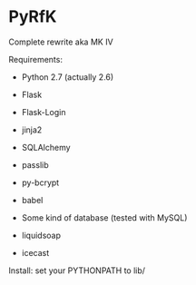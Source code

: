 PyRfK
=====

Complete rewrite aka MK IV


Requirements:
* Python 2.7 (actually 2.6)
* Flask
 * Flask-Login
* jinja2
* SQLAlchemy
* passlib
* py-bcrypt
* babel

* Some kind of database (tested with MySQL)
* liquidsoap
* icecast


Install:
set your PYTHONPATH to lib/
